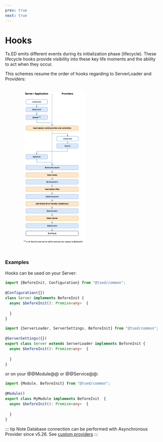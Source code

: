 ```yaml
---
prev: true
next: true
---
```

# Hooks

Ts.ED emits different events during its initialization
phase (lifecycle). These lifecycle hooks provide visibility into these key life moments and the ability to act
when they occur.

This schemes resume the order of hooks regarding to ServerLoader and Providers:

<figure><img src="./../assets/hooks-in-sequence.png" style="max-height: 500px; padding: 20px"></figure>

### Examples

Hooks can be used on your Server:

<Tabs class="-code">
  <Tab label="v5.56.0+">
  
```typescript
import {BeforeInit, Configuration} from "@tsed/common";

@Configuration({})
class Server implements BeforeInit {
  async $beforeInit(): Promise<any>  {
    
  }
}
```

  </Tab>
  <Tab label="Legacy">

```typescript
import {ServerLoader, ServerSettings, BeforeInit} from "@tsed/common";

@ServerSettings({})
export class Server extends ServerLoader implements BeforeInit {
  async $beforeInit(): Promise<any>  {
    
  }
}
```
  
  </Tab>
</Tabs>  

or on your @@Module@@ or @@Service@@:

```typescript
import {Module, BeforeInit} from "@tsed/common";

@Module()
export class MyModule implements BeforeInit  {
  async $beforeInit(): Promise<any>  {
    
  }
}
```

::: tip Note
Database connection can be performed with Asynchronous Provider since v5.26. See [custom providers](/docs/custom-providers.md)
:::
